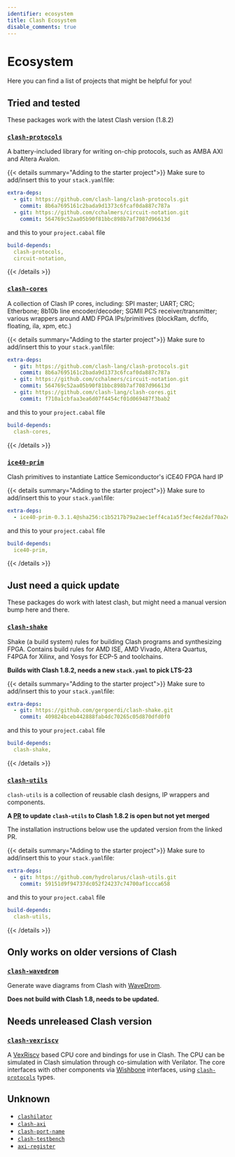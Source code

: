 ```yaml
---
identifier: ecosystem
title: Clash Ecosystem
disable_comments: true
---
```


# Ecosystem

Here you can find a list of projects that might be helpful for you!

## Tried and tested

These packages work with the latest Clash version (1.8.2)

### [`clash-protocols`](https://github.com/clash-lang/clash-protocols)

A battery-included library for writing on-chip protocols, such as AMBA AXI and Altera Avalon.

{{< details summary="Adding to the starter project">}}
  Make sure to add/insert this to your `stack.yaml`file:
  ```yaml
  extra-deps:
    - git: https://github.com/clash-lang/clash-protocols.git
      commit: 8b6a7695161c2bada9d1373c6fcaf0da887c787a
    - git: https://github.com/cchalmers/circuit-notation.git
      commit: 564769c52aa05b90f81bbc898b7af7087d96613d
  ```
  and this to your `project.cabal` file
  ```yaml
  build-depends:
    clash-protocols,
    circuit-notation,
  ```
{{< /details >}}


### [`clash-cores`](https://github.com/clash-lang/clash-cores)

A collection of Clash IP cores, including: SPI master; UART; CRC; Etherbone; 8b10b line encoder/decoder; SGMII PCS receiver/transmitter; various wrappers around AMD FPGA IPs/primitives (blockRam, dcfifo, floating, ila, xpm, etc.)

{{< details summary="Adding to the starter project">}}
  Make sure to add/insert this to your `stack.yaml`file:
  ```yaml
  extra-deps:
    - git: https://github.com/clash-lang/clash-protocols.git
      commit: 8b6a7695161c2bada9d1373c6fcaf0da887c787a
    - git: https://github.com/cchalmers/circuit-notation.git
      commit: 564769c52aa05b90f81bbc898b7af7087d96613d
    - git: https://github.com/clash-lang/clash-cores.git
      commit: f710a1cbfaa3ea6d07f4454cf01d069487f3bab2
  ```
  and this to your `project.cabal` file
  ```yaml
  build-depends:
    clash-cores,
  ```
{{< /details >}}


### [`ice40-prim`](https://github.com/standardsemiconductor/ice40-prim)

Clash primitives to instantiate Lattice Semiconductor's iCE40 FPGA hard IP

{{< details summary="Adding to the starter project">}}
  Make sure to add/insert this to your `stack.yaml`file:
  ```yaml
  extra-deps:
    - ice40-prim-0.3.1.4@sha256:c1b5217b79a2aec1eff4ca1a5f3ecf4e2daf70a2e6d3219435086ac6fe4b70c4,2779
  ```
  and this to your `project.cabal` file
  ```yaml
  build-depends:
    ice40-prim,
  ```
{{< /details >}}

## Just need a quick update

These packages do work with latest clash, but might need a manual version bump here and there.

### [`clash-shake`](https://github.com/gergoerdi/clash-shake)

Shake (a build system) rules for building Clash programs and synthesizing FPGA. Contains build rules for AMD ISE, AMD Vivado, Altera Quartus, F4PGA for Xilinx, and Yosys for ECP-5 and toolchains.

**Builds with Clash 1.8.2, needs a new `stack.yaml` to pick LTS-23**

{{< details summary="Adding to the starter project">}}
  Make sure to add/insert this to your `stack.yaml`file:
  ```yaml
  extra-deps:
    - git: https://github.com/gergoerdi/clash-shake.git
      commit: 409824bceb442888fab4dc70265c05d870dfd0f0
  ```
  and this to your `project.cabal` file
  ```yaml
  build-depends:
    clash-shake,
  ```
{{< /details >}}

### [`clash-utils`](https://github.com/adamwalker/clash-utils)

`clash-utils` is a collection of reusable clash designs, IP wrappers and components.

**A [PR](https://github.com/adamwalker/clash-utils/pull/16) to update `clash-utils` to Clash 1.8.2 is open but not yet merged**

The installation instructions below use the updated version from the linked PR.

{{< details summary="Adding to the starter project">}}
  Make sure to add/insert this to your `stack.yaml`file:
  ```yaml
  extra-deps:
    - git: https://github.com/hydrolarus/clash-utils.git
      commit: 59151d9f94737dc052f24237c74700af1ccca658
  ```
  and this to your `project.cabal` file
  ```yaml
  build-depends:
    clash-utils,
  ```
{{< /details >}}


## Only works on older versions of Clash

### [`clash-wavedrom`](https://github.com/expipiplus1/clash-wavedrom)

Generate wave diagrams from Clash with [WaveDrom](https://wavedrom.com/).

**Does not build with Clash 1.8, needs to be updated.**

## Needs unreleased Clash version

### [`clash-vexriscv`](https://github.com/clash-lang/clash-vexriscv)

A [VexRiscv](https://github.com/SpinalHDL/VexRiscv) based CPU core and bindings for use in Clash. The CPU can be simulated in Clash simulation through co-simulation with Verilator. The core interfaces with other components via [Wishbone](https://cdn.opencores.org/downloads/wbspec_b4.pdf) interfaces, using [`clash-protocols`](https://github.com/clash-lang/clash-protocols) types.

## Unknown

- [`clashilator`](https://github.com/gergoerdi/clashilator)
- [`clash-axi`](https://git.smart-cactus.org/ben/clash-axi)
- [`clash-port-name`](https://git.smart-cactus.org/ben/clash-port-name)
- [`clash-testbench`](https://git.smart-cactus.org/ben/clash-testbench)
- [`axi-register`](https://git.smart-cactus.org/ben/axi-register)


<style>
.post__title{ display:none; }
</style>
